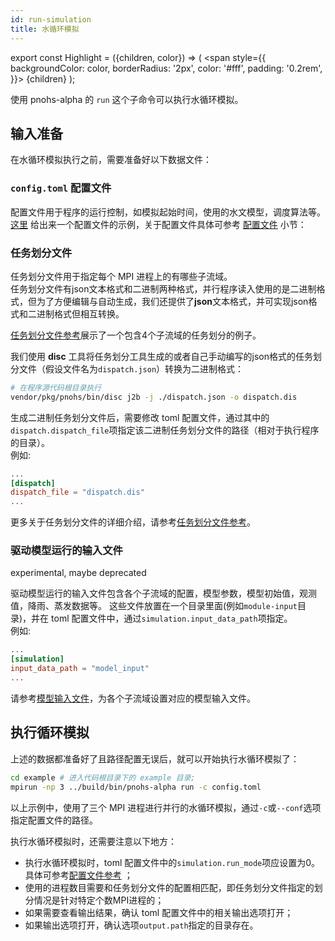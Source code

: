 ```yaml
---
id: run-simulation
title: 水循环模拟
---
```


export const Highlight = ({children, color}) => (
  <span
    style={{
      backgroundColor: color,
      borderRadius: '2px',
      color: '#fff',
      padding: '0.2rem',
    }}>
    {children}
  </span>
);

使用 pnohs-alpha 的 `run` 这个子命令可以执行水循环模拟。  
## 输入准备
在水循环模拟执行之前，需要准备好以下数据文件：

### `config.toml` 配置文件
配置文件用于程序的运行控制，如模拟起始时间，使用的水文模型，调度算法等。  
[这里](ref-config-file.md) 给出来一个配置文件的示例，关于配置文件具体可参考 [配置文件](ref-config-file.md) 小节： 

### 任务划分文件
任务划分文件用于指定每个 MPI 进程上的有哪些子流域。  
任务划分文件有json文本格式和二进制两种格式，并行程序读入使用的是二进制格式，但为了方便编辑与自动生成，我们还提供了**json**文本格式，并可实现json格式和二进制格式但相互转换。  

[任务划分文件参考](ref-dispatch-file.md)展示了一个包含4个子流域的任务划分的例子。  

我们使用 **disc** 工具将任务划分工具生成的或者自己手动编写的json格式的任务划分文件（假设文件名为`dispatch.json`）转换为二进制格式：  
```bash
# 在程序源代码根目录执行
vendor/pkg/pnohs/bin/disc j2b -j ./dispatch.json -o dispatch.dis
```
生成二进制任务划分文件后，需要修改 toml 配置文件，通过其中的`dispatch.dispatch_file`项指定该二进制任务划分文件的路径（相对于执行程序的目录）。  
例如:
```toml
...
[dispatch]
dispatch_file = "dispatch.dis"
...
```
更多关于任务划分文件的详细介绍，请参考[任务划分文件参考](ref-dispatch-file.md)。

### 驱动模型运行的输入文件
<Highlight color="#ff7f50">experimental, maybe deprecated</Highlight>

驱动模型运行的输入文件包含各个子流域的配置，模型参数，模型初始值，观测值，降雨、蒸发数据等。
这些文件放置在一个目录里面(例如`module-input`目录)，并在 toml 配置文件中，通过`simulation.input_data_path`项指定。  
例如:
```toml
...
[simulation]
input_data_path = "model_input"
...
```
请参考[模型输入文件](ref-model-input-file.md)，为各个子流域设置对应的模型输入文件。

## 执行循环模拟
上述的数据都准备好了且路径配置无误后，就可以开始执行水循环模拟了：
```bash
cd example # 进入代码根目录下的 example 目录;
mpirun -np 3 ../build/bin/pnohs-alpha run -c config.toml
```
以上示例中，使用了三个 MPI 进程进行并行的水循环模拟，通过`-c`或`--conf`选项指定配置文件的路径。

执行水循环模拟时，还需要注意以下地方：
- 执行水循环模拟时，toml 配置文件中的`simulation.run_mode`项应设置为0。具体可参考[配置文件参考](ref-config-file.md) ；  
- 使用的进程数目需要和任务划分文件的配置相匹配，即任务划分文件指定的划分情况是针对特定个数MPI进程的；
- 如果需要查看输出结果，确认 toml 配置文件中的相关输出选项打开；
- 如果输出选项打开，确认选项`output.path`指定的目录存在。
